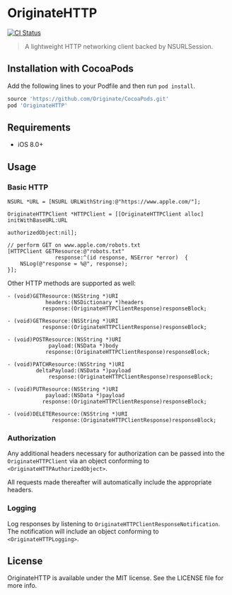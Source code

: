 # OriginateHTTP

[![CI Status](http://img.shields.io/travis/Originate/OriginateHTTP.svg?style=flat)](https://travis-ci.org/Originate/OriginateHTTP)

> A lightweight HTTP networking client backed by NSURLSession.


## Installation with CocoaPods

Add the following lines to your Podfile and then run `pod install`.

```ruby
source 'https://github.com/Originate/CocoaPods.git'
pod 'OriginateHTTP'
```


## Requirements

* iOS 8.0+


## Usage

### Basic HTTP

```objc
NSURL *URL = [NSURL URLWithString:@"https://www.apple.com/"];

OriginateHTTPClient *HTTPClient = [[OriginateHTTPClient alloc] initWithBaseURL:URL
                                                              authorizedObject:nil];

// perform GET on www.apple.com/robots.txt
[HTTPClient GETResource:@"robots.txt" 
               response:^(id response, NSError *error)  {
    NSLog(@"response = %@", response);
}];
```

Other HTTP methods are supported as well:

```objc
- (void)GETResource:(NSString *)URI
            headers:(NSDictionary *)headers
           response:(OriginateHTTPClientResponse)responseBlock;

- (void)GETResource:(NSString *)URI
           response:(OriginateHTTPClientResponse)responseBlock;

- (void)POSTResource:(NSString *)URI
             payload:(NSData *)body
            response:(OriginateHTTPClientResponse)responseBlock;

- (void)PATCHResource:(NSString *)URI
         deltaPayload:(NSData *)payload
             response:(OriginateHTTPClientResponse)responseBlock;

- (void)PUTResource:(NSString *)URI
            payload:(NSData *)payload
           response:(OriginateHTTPClientResponse)responseBlock;

- (void)DELETEResource:(NSString *)URI
              response:(OriginateHTTPClientResponse)responseBlock;
```


### Authorization

Any additional headers necessary for authorization can be passed into the `OriginateHTTPClient` via an object conforming to `<OriginateHTTPAuthorizedObject>`.

All requests made thereafter will automatically include the appropriate headers.


### Logging

Log responses by listening to `OriginateHTTPClientResponseNotification`. The notification will include an object conforming to `<OriginateHTTPLogging>`.


## License

OriginateHTTP is available under the MIT license. See the LICENSE file for more info.

